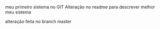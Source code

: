 meu primeiro sistema no GIT
Alteração no readme para descrever melhor meu sistema

alteração feita no branch master